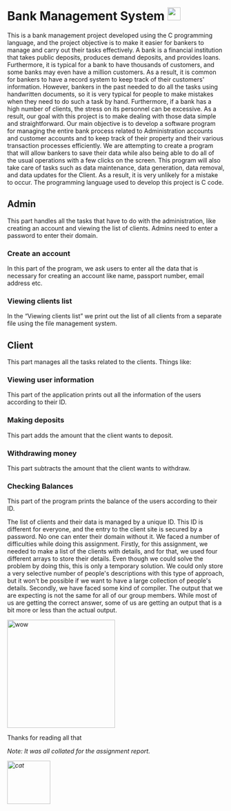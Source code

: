 
# Bank Management System <img src=https://media.giphy.com/media/ND6xkVPaj8tHO/giphy.gif alt="wow" width="30"/>

This is a bank management project developed using the C programming language, and the project objective is to make it easier for bankers to manage and carry out their tasks effectively. A bank is a financial institution that takes public deposits, produces demand deposits, and provides loans. Furthermore, it is typical for a bank to have thousands of customers, and some banks may even have a million customers. As a result, it is common for bankers to have a record system to keep track of their customers' information. However, bankers in the past needed to do all the tasks using handwritten documents, so it is very typical for people to make mistakes when they need to do such a task by hand. Furthermore, if a bank has a high number of clients, the stress on its personnel can be excessive. As a result, our goal with this project is to make dealing with those data simple and straightforward. Our main objective is to develop a software program for managing the entire bank process related to  Administration accounts and customer accounts  and to  keep track of their property and their various transaction processes efficiently. We are attempting to create a program that will allow bankers to save their data while also being able to do all of the usual operations with a few clicks on the screen. This program will also take care of tasks such as data maintenance, data generation, data removal, and data updates for the Client. As a result, it is very unlikely for a mistake to occur. The programming language used to develop this project is C code. 

## Admin
This part handles all the tasks that have to do with the administration, like creating an account and viewing the list of clients. Admins need to enter a password to enter their domain.

### Create an account
In this part of the program, we ask users to enter  all the data that is necessary for creating an account like name, passport number, email address etc.

### Viewing clients list 
In the “Viewing clients list” we print out the list of all clients from a separate file using the file management system.

## Client 
This part manages all the tasks related to the clients. Things like:
### Viewing user information
This part of the application prints out all the information of the users according to their ID.
### Making deposits
This part adds the amount that the client wants to deposit.
### Withdrawing money
This part subtracts the amount that the client wants to withdraw.
### Checking Balances
This part of the program prints the balance of the users according to their ID.


The list of clients and their data is managed by a unique ID. This ID is different for everyone, and the entry to the client site is secured by a password. No one can enter their domain without it.
We faced a number of difficulties while doing this assignment. Firstly, for this assignment, we needed to make a list of the clients with details, and for that, we used four different arrays to store their details. Even though we could solve the problem by doing this, this is only a temporary solution. We could only store a very selective number of people's descriptions with this type of approach, but it won't be possible if we want to have a large collection of people's details. Secondly, we have faced some kind of compiler. The output that we are expecting is not the same for all of our group members. While most of us are getting the correct answer, some of us are getting an output that is a bit more or less than the actual output.

<img src=https://media.giphy.com/media/yAbUh7yrMK9YA/giphy.gif alt="wow" width="250"/>


<p>Thanks for reading all that<p>
<P><i>Note: It was all collated for the assignment report.<i><p>

<img src=https://media.giphy.com/media/5Vy3WpDbXXMze/giphy.gif alt="cat" width="100"/>